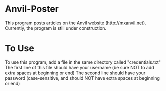 # Anvil-Poster
This program posts articles on the Anvil website (http://mxanvil.net). Currently, the program is still under construction.

# To Use
To use this program, add a file in the same directory called "credentials.txt"
The first line of this file should have your username (be sure NOT to add extra spaces at beginning or end)
The second line should have your password (case-sensitive, and should NOT have extra spaces at beginning or end)
